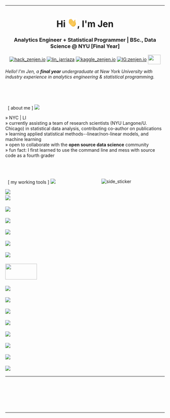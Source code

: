 
<p align="center">

</p>
<br>

<p align="left"> 

</p>
 <p align="center">

  
  
  
</p>

<hr>

<h1 align="center">Hi <img src="https://raw.githubusercontent.com/ABSphreak/ABSphreak/master/gifs/Hi.gif" width="30px">, I'm Jen </h1>
<h3 align="center">Analytics Engineer + Statistical Programmer | BSc., Data Science @ NYU [Final Year] </h3>
<p align="center">
<a href="https://www.hackerrank.com/zenjen.io" target="blank"><img align="center" src="https://cdn.worldvectorlogo.com/logos/hackerrank.svg" alt="hack_zenjen.io" height="20" width="30" /></a>
<a href="https://www.linkedin.com/in/jarriaza/" target="blank"><img align="center" src="https://image.flaticon.com/icons/png/128/174/174857.png" alt="lin_jarriaza" height="20" width="30" /></a>  
<a href="https://www.kaggle.com/zenjen.io" target="blank"><img align="center" src="https://www.vectorlogo.zone/logos/kaggle/kaggle-icon.svg" alt="kaggle_zenjen.io" height="20" width="30" /></a>
<a href="https://www.instagram.com/zenjen.io/" target="blank"><img align="center" src="https://image.flaticon.com/icons/png/128/174/174855.png" alt="IG:zenjen.io" height="20" width="30" /></a>
 <a href = "mailto: jen.arriaza@nyu.edu"><img align="center" src="https://seeklogo.com/images/G/gmail-new-2020-logo-32DBE11BB4-seeklogo.com.png" height="30" width="40" /></a>
</p>
</p>



<p align="left">
  <em>
    Hello! I'm Jen, a <b>final year</b> undergraduate at New York University with industry experience in analytics engineering & statistical programming. <br>
  </em>
  
  <br>
</p>
<br><br>

&nbsp; [ about me ] <img src="https://media.giphy.com/media/iY8CRBdQXODJSCERIr/giphy.gif" width="30px">

» NYC | LI <br>
» currently assisting a team of research scientists (NYU Langone/U. Chicago) in statistical data analysis, contributing co-author on publications <br>
» learning applied statistical methods--linear/non-linear models, and machine learning<br>
» open to collaborate with the **open source data science** community <br>
» fun fact: I first learned to use the command line and mess with source code as a fourth grader <br><br><br><br>
 
<img align="right" width=200px height=200px alt="side_sticker" src="https://media.giphy.com/media/TEnXkcsHrP4YedChhA/giphy.gif" />



&nbsp; [ my working tools ] <img src="https://media.giphy.com/media/iY8CRBdQXODJSCERIr/giphy.gif" width="30px">
<p align="left">
  
  <code><img height="50" src="https://github.com/uannabi/-/blob/master/resource/git.svg"></code>
  <code> <img height="50" src="https://github.com/uannabi/-/blob/master/resource/python-icon.svg"> </code>
  <code> <img height="50" src="https://upload.wikimedia.org/wikipedia/commons/7/7e/Spyder_logo.svg"> </code>
  <code> <img height="50" src="https://www.vectorlogo.zone/logos/jupyter/jupyter-ar21.svg"> </code>
  <code> <img height="50" src="https://www.vectorlogo.zone/logos/w3_html5/w3_html5-ar21.svg"> </code>
  <code> <img height="50" src="https://www.vectorlogo.zone/logos/mysql/mysql-ar21.svg"> </code>
  <code> <img height="50" src="https://www.vectorlogo.zone/logos/sqlite/sqlite-ar21.svg"> </code>
  <code> <img height="50" src="https://matplotlib.org/2.2.5/_images/sphx_glr_logos2_001.png" width='100'> </code>
  <code> <img height="50" src="https://upload.wikimedia.org/wikipedia/commons/thumb/e/ed/Pandas_logo.svg/768px-Pandas_logo.svg.png"> </code>
  <code> <img height="50" src="https://www.vectorlogo.zone/logos/pocoo_flask/pocoo_flask-ar21.svg"> </code>
  <code> <img height="50" src="https://www.vectorlogo.zone/logos/heroku/heroku-ar21.svg"> </code>
  <code> <img height="50" src="https://www.vectorlogo.zone/logos/numpy/numpy-ar21.svg"> </code>
  <code> <img height="50" src="https://raw.githubusercontent.com/valohai/ml-logos/master/scipy.svg"> </code>
  <code> <img height="50" src="https://www.vectorlogo.zone/logos/reactjs/reactjs-ar21.svg"> </code>
  <code> <img height="50" src="https://www.vectorlogo.zone/logos/javascript/javascript-ar21.svg"> </code>
  <code> <img height="50" src="https://seeklogo.com/images/S/scikit-learn-logo-8766D07E2E-seeklogo.com.png"> </code>

  <hr>
  <p align="center">


</p>
 
<p>

</p>
<br><br><br><br><br>

<hr>


<p align="center">

</p><br>

















<!--
**zenjen-devs/zenjen-devs** is a ✨ _special_ ✨ repository because its `README.md` (this file) appears on your GitHub profile.

Here are some ideas to get you started:

- 🔭 I’m currently working on ...
- 🌱 I’m currently learning ...
- 👯 I’m looking to collaborate on ...
- 🤔 I’m looking for help with ...
- 💬 Ask me about ...
- 📫 How to reach me: ...
- 😄 Pronouns: ...
- ⚡ Fun fact: ...
-->
